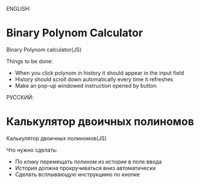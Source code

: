 ENGLISH:
# Binary Polynom Calculator
Binary Polynom calculator(JS)

Things to be done:
- When you click polynom in history it should appear in the input field
- History should scroll down automatically every time it refreshes
- Make an pop-up windowed instruction opened by button

РУССКИЙ:
# Калькулятор двоичных полиномов
Калькулятор двоичных полиномов(JS)

Что нужно сделать:
- По клику перемещать полином из истории в поле ввода
- История должна прокручиваться вниз автоматически
- Сделать всплывающую инструкциию по кнопке
